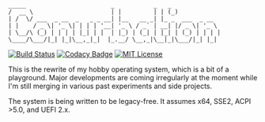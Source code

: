     _____                        _           _   _             
    /  __ \                      | |         | | (_)            
    | /  \/ ___  _ __  _   _ _ __| |__   __ _| |_ _  ___  _ __  
    | |    / _ \| '_ \| | | | '__| '_ \ / _` | __| |/ _ \| '_ \
    | \__/\ (_) | | | | |_| | |  | |_) | (_| | |_| | (_) | | | |
    \____/\___/|_| |_|\__,_|_|  |_.__/ \__,_|\__|_|\___/|_| |_|




[![Build Status](https://travis-ci.org/twrl/conurbation.svg?branch=taketwo)](https://travis-ci.org/twrl/conurbation) [![Codacy Badge](https://api.codacy.com/project/badge/Grade/55a91764f4734a4fb110e8277dade571)](https://www.codacy.com/app/twrl/conurbation?utm_source=github.com&amp;utm_medium=referral&amp;utm_content=twrl/conurbation&amp;utm_campaign=Badge_Grade) [![MIT License](https://img.shields.io/badge/license-MIT--2.0-blue.svg)](LICENSE.md)

This is the rewrite of my hobby operating system, which is a bit of a playground. Major developments are coming irregularly at the moment while I'm still merging in various past experiments and side projects.

The system is being written to be legacy-free. It assumes x64, SSE2, ACPI >5.0, and UEFI 2.x.
